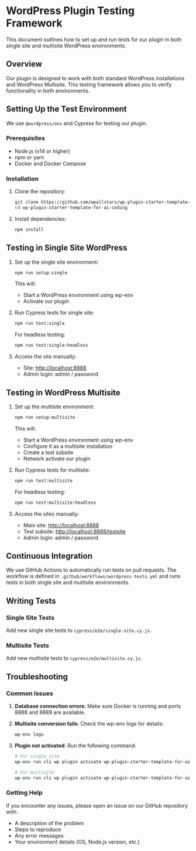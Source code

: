 # WordPress Plugin Testing Framework

This document outlines how to set up and run tests for our plugin in both single site and multisite WordPress environments.

## Overview

Our plugin is designed to work with both standard WordPress installations and WordPress Multisite. This testing framework allows you to verify functionality in both environments.

## Setting Up the Test Environment

We use `@wordpress/env` and Cypress for testing our plugin.

### Prerequisites

* Node.js (v14 or higher)
* npm or yarn
* Docker and Docker Compose

### Installation

1. Clone the repository:

   ```bash
   git clone https://github.com/wpallstars/wp-plugin-starter-template-for-ai-coding.git
   cd wp-plugin-starter-template-for-ai-coding
   ```

2. Install dependencies:
   ```bash
   npm install
   ```

## Testing in Single Site WordPress

1. Set up the single site environment:
   ```bash
   npm run setup:single
   ```

   This will:
   * Start a WordPress environment using wp-env
   * Activate our plugin

2. Run Cypress tests for single site:
   ```bash
   npm run test:single
   ```

   For headless testing:
   ```bash
   npm run test:single:headless
   ```

3. Access the site manually:
   * Site: <http://localhost:8888>
   * Admin login: admin / password

## Testing in WordPress Multisite

1. Set up the multisite environment:
   ```bash
   npm run setup:multisite
   ```

   This will:
   * Start a WordPress environment using wp-env
   * Configure it as a multisite installation
   * Create a test subsite
   * Network activate our plugin

2. Run Cypress tests for multisite:
   ```bash
   npm run test:multisite
   ```

   For headless testing:
   ```bash
   npm run test:multisite:headless
   ```

3. Access the sites manually:
   * Main site: <http://localhost:8888>
   * Test subsite: <http://localhost:8888/testsite>
   * Admin login: admin / password

## Continuous Integration

We use GitHub Actions to automatically run tests on pull requests. The workflow is defined in `.github/workflows/wordpress-tests.yml` and runs tests in both single site and multisite environments.

## Writing Tests

### Single Site Tests

Add new single site tests to `cypress/e2e/single-site.cy.js`.

### Multisite Tests

Add new multisite tests to `cypress/e2e/multisite.cy.js`.

## Troubleshooting

### Common Issues

1. **Database connection errors**: Make sure Docker is running and ports 8888 and 8889 are available.

2. **Multisite conversion fails**: Check the wp-env logs for details:
   ```bash
   wp-env logs
   ```

3. **Plugin not activated**: Run the following command:
   ```bash
   # For single site
   wp-env run cli wp plugin activate wp-plugin-starter-template-for-ai-coding

   # For multisite
   wp-env run cli wp plugin activate wp-plugin-starter-template-for-ai-coding --network
   ```

### Getting Help

If you encounter any issues, please open an issue on our GitHub repository with:

* A description of the problem
* Steps to reproduce
* Any error messages
* Your environment details (OS, Node.js version, etc.)
